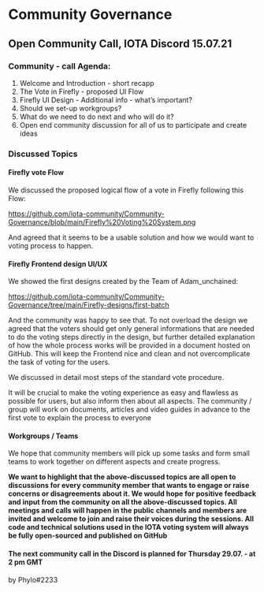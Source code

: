 <!-- COMMUNITY-GOVERNANCE -->
# **Community Governance**


## **Open Community Call, IOTA Discord 15.07.21**




<!-- COMMUNITY - CALL AGENDA -->
### **Community - call Agenda:**

1. Welcome and Introduction - short recapp
1. The Vote in Firefly - proposed UI Flow
1. Firefly UI Design - Additional info - what’s important?
1. Should we set-up workgroups?
1. What do we need to do next and who will do it?
1. Open end community discussion for all of us to participate and create ideas



<!-- DISCUSSED TOPICS -->
### **Discussed Topics**

#### **Firefly vote Flow**
 
We discussed the proposed logical flow of a vote in Firefly following this Flow:

https://github.com/iota-community/Community-Governance/blob/main/Firefly%20Voting%20System.png

And agreed that it seems to be a usable solution and how we would want to voting process to happen.

#### **Firefly Frontend design UI/UX**

We showed the first designs created by the Team of Adam_unchained:

https://github.com/iota-community/Community-Governance/tree/main/Firefly-designs/first-batch

And the community was happy to see that. To not overload the design we agreed that the voters should get only general informations that are needed to do the voting steps directly in the design, but further detailed explanation of how the whole process works will be provided in a document hosted on GitHub. This will keep the Frontend nice and clean and not overcomplicate the task of voting for the users.

We discussed in detail most steps of the standard vote procedure.

It will be crucial to make the voting experience as easy and flawless as possible for users, but also inform then about all aspects. The community / group will work on documents, articles and video guides in advance to the first vote to explain the process to everyone



#### **Workgroups / Teams**

We hope that community members will pick up some tasks and form small teams to work together on different aspects and create progress.





**We want to highlight that the above-discussed topics are all open to discussions for every community member that wants to engage or raise concerns or disagreements about it. We would hope for positive feedback and input from the community on all the above-discussed topics. All meetings and calls will happen in the public channels and members are invited and welcome to join and raise their voices during the sessions. All code and technical solutions used in the IOTA voting system will always be fully open-sourced and published on GitHub**


#### **The next community call in the Discord is planned for Thursday 29.07. - at 2 pm GMT**

by Phylo#2233
